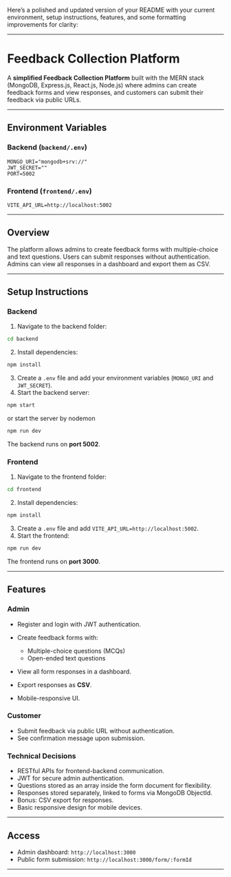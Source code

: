 Here’s a polished and updated version of your README with your current environment, setup instructions, features, and some formatting improvements for clarity:

---

# Feedback Collection Platform

A **simplified Feedback Collection Platform** built with the MERN stack (MongoDB, Express.js, React.js, Node.js) where admins can create feedback forms and view responses, and customers can submit their feedback via public URLs.

---

## **Environment Variables**

### Backend (`backend/.env`)

```env
MONGO_URI="mongodb+srv://"
JWT_SECRET=""
PORT=5002
```

### Frontend (`frontend/.env`)

```env
VITE_API_URL=http://localhost:5002
```

---

## **Overview**

The platform allows admins to create feedback forms with multiple-choice and text questions. Users can submit responses without authentication. Admins can view all responses in a dashboard and export them as CSV.

---

## **Setup Instructions**

### **Backend**

1. Navigate to the backend folder:

```bash
cd backend
```

2. Install dependencies:

```bash
npm install
```

3. Create a `.env` file and add your environment variables (`MONGO_URI` and `JWT_SECRET`).
4. Start the backend server:

```bash
npm start 
```
or start the server by nodemon

```bash
npm run dev
```

The backend runs on **port 5002**.

### **Frontend**

1. Navigate to the frontend folder:

```bash
cd frontend
```

2. Install dependencies:

```bash
npm install
```

3. Create a `.env` file and add `VITE_API_URL=http://localhost:5002`.
4. Start the frontend:

```bash
npm run dev
```

The frontend runs on **port 3000**.

---

## **Features**

### **Admin**

* Register and login with JWT authentication.
* Create feedback forms with:

  * Multiple-choice questions (MCQs)
  * Open-ended text questions
* View all form responses in a dashboard.
* Export responses as **CSV**.
* Mobile-responsive UI.

### **Customer**

* Submit feedback via public URL without authentication.
* See confirmation message upon submission.

### **Technical Decisions**

* RESTful APIs for frontend-backend communication.
* JWT for secure admin authentication.
* Questions stored as an array inside the form document for flexibility.
* Responses stored separately, linked to forms via MongoDB ObjectId.
* Bonus: CSV export for responses.
* Basic responsive design for mobile devices.

---

## **Access**

* Admin dashboard: `http://localhost:3000`
* Public form submission: `http://localhost:3000/form/:formId`

---
 